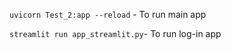 `uvicorn Test_2:app --reload` - To run main app

`streamlit run app_streamlit.py`- To run log-in app
